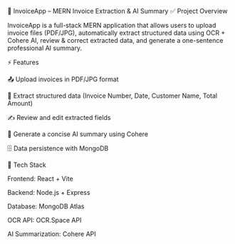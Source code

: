 🧾 InvoiceApp – MERN Invoice Extraction & AI Summary
✅ Project Overview

InvoiceApp is a full-stack MERN application that allows users to upload invoice files (PDF/JPG), automatically extract structured data using OCR + Cohere AI, review & correct extracted data, and generate a one-sentence professional AI summary.

⚡ Features

📤 Upload invoices in PDF/JPG format

🧱 Extract structured data (Invoice Number, Date, Customer Name, Total Amount)

✍️ Review and edit extracted fields

🤖 Generate a concise AI summary using Cohere

🗄️ Data persistence with MongoDB

🧱 Tech Stack

Frontend: React + Vite

Backend: Node.js + Express

Database: MongoDB Atlas

OCR API: OCR.Space API

AI Summarization: Cohere API
